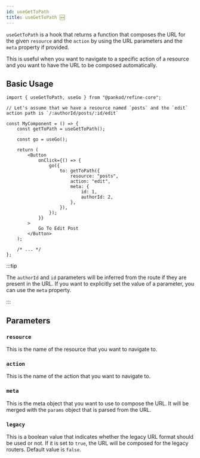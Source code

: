 ```yaml
---
id: useGetToPath
title: useGetToPath 🆕
---
```


`useGetToPath` is a hook that returns a function that composes the URL for the given `resource` and the `action` by using the URL parameters and the `meta` property if provided.

This is useful when you want to navigate to a specific action of a resource and you want to have the URL to be composed automatically.

## Basic Usage

```tsx
import { useGetToPath, useGo } from "@pankod/refine-core";

// Let's assume that we have a resource named `posts` and the `edit` action path is `/:authorId/posts/:id/edit`

const MyComponent = () => {
    const getToPath = useGetToPath();

    const go = useGo();

    return (
        <Button
            onClick={() => {
                go({
                    to: getToPath({
                        resource: "posts",
                        action: "edit",
                        meta: {
                            id: 1,
                            authorId: 2,
                        },
                    }),
                });
            }}
        >
            Go To Edit Post
        </Button>
    );

    /* ... */
};
```

:::tip

The `authorId` and `id` parameters will be inferred from the route if they are present in the URL. If you want to explicitly set the value of a parameter, you can use the `meta` property.

:::

## Parameters

### `resource`

This is the name of the resource that you want to navigate to.

### `action`

This is the name of the action that you want to navigate to.

### `meta`

This is the meta object that you want to use to compose the URL. It will be merged with the `params` object that is parsed from the URL.

### `legacy`

This is a boolean value that indicates whether the legacy URL format should be used or not. If it is set to `true`, the URL will be composed for the legacy routers. Default value is `false`.